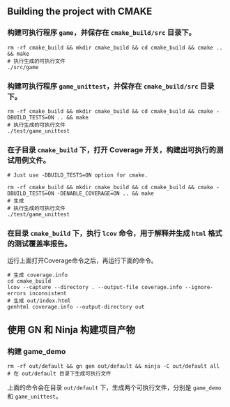 
## Building the project with CMAKE


### 构建可执行程序 `game`，并保存在 `cmake_build/src` 目录下。

```shell
rm -rf cmake_build && mkdir cmake_build && cd cmake_build && cmake .. && make
# 执行生成的可执行文件
./src/game
```

### 构建可执行程序 `game_unittest`，并保存在 `cmake_build/src` 目录下。

```shell
rm -rf cmake_build && mkdir cmake_build && cd cmake_build && cmake -DBUILD_TESTS=ON .. && make 
# 执行生成的可执行文件
./test/game_unittest
```

### 在子目录 `cmake_build` 下，打开 Coverage 开关，构建出可执行的测试用例文件。

```shell
# Just use -DBUILD_TESTS=ON option for cmake.

rm -rf cmake_build && mkdir cmake_build && cd cmake_build && cmake -DBUILD_TESTS=ON -DENABLE_COVERAGE=ON .. && make
# 生成
# 执行生成的可执行文件
./test/game_unittest
```

### 在目录 `cmake_build` 下，执行 `lcov` 命令，用于解释并生成 `html` 格式的测试覆盖率报告。

运行上面打开Coverage命令之后，再运行下面的命令。

```shell
# 生成 coverage.info
cd cmake_build
lcov --capture --directory . --output-file coverage.info --ignore-errors inconsistent
# 生成 out/index.html
genhtml coverage.info --output-directory out
```

## 使用 GN 和 Ninja 构建项目产物

### 构建 game_demo

```shell
rm -rf out/default && gn gen out/default && ninja -C out/default all
# 在 out/default 目录下生成可执行文件
```

上面的命令会在目录 `out/default` 下，生成两个可执行文件，分别是 `game_demo` 和 `game_unittest`。